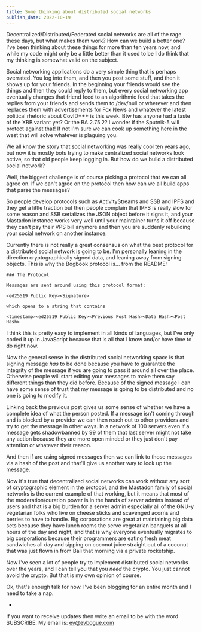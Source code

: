 ```yaml
---
title: Some thinking about distributed social networks
publish_date: 2022-10-19
---
```


Decentralized/Distributed/Federated social networks are all of the rage these days, but what makes them work? How can we build a better one? I've been thinking about these things for more than ten years now, and while my code might only be a little better than it used to be I do think that my thinking is somewhat valid on the subject.

Social networking applications do a very simple thing that is perhaps overrated. You log into them, and then you post some stuff, and then it shows up for your friends. In the beginning your friends would see the things and then they could reply to them, but every social networking app eventually changes that friend feed to an algorithmic feed that takes the replies from your friends and sends them to /dev/null or wherever and then replaces them with advertisements for Fox News and whatever the latest political rhetoric about CovID+++ is this week. Btw has anyone had a taste of the XBB variant yet? Or the BA.2.75.2? I wonder if the Sputnik-5 will protect against that! If not I'm sure we can cook up something here in the west that will solve whatever is plaguing you. 

We all know the story that social networking was really cool ten years ago, but now it is mostly bots trying to make centralized social networks look active, so that old people keep logging in. But how do we build a distributed social network?

Well, the biggest challenge is of course picking a protocol that we can all agree on. If we can't agree on the protocol then how can we all build apps that parse the messages?

So people develop protocols such as ActivityStreams and SSB and IPFS and they get a little traction but then people complain that IPFS is really slow for some reason and SSB serializes the JSON object before it signs it, and your Mastadon instance works very well until your maintainer turns it off because they can't pay their VPS bill anymore and then you are suddenly rebuilding your social network on another instance.

Currently there is not really a great consensus on what the best protocol for a distributed social network is going to be. I'm personally leaning in the direction cryptographically signed data, and leaning away from signing objects. This is why the Bogbook protocol is... from the README:

```
### The Protocol

Messages are sent around using this protocol format:

<ed25519 Public Key><Signature>

which opens to a string that contains

<timestamp><ed25519 Public Key><Previous Post Hash><Data Hash><Post Hash>
```

I think this is pretty easy to implement in all kinds of languages, but I've only coded it up in JavaScript because that is all that I know and/or have time to do right now. 

Now the general sense in the distributed social networking space is that signing message _has_ to be done because you have to guarantee the integrity of the message if you are going to pass it around all over the place. Otherwise people will start editing your messages to make them say different things than they did before. Because of the signed message I can have some sense of trust that my message is going to be distributed and no one is going to modify it.

Linking back the previous post gives us some sense of whether we have a complete idea of what the person posted. If a message isn't coming through and is blocked by a provider we can then reach out to other providers and try to get the message in other ways. In a network of 100 servers even if a message gets shadowbanned by 99 of them that last server might not take any action because they are more open minded or they just don't pay attention or whatever their reason. 


And then if are using signed messages then we can link to those messages via a hash of the post and that'll give us another way to look up the message.

Now it's true that decentralized social networks can work without any sort of cryptographic element in the protocol, and the Mastadon family of social networks is the current example of that working, but it means that most of the moderation/curation power is in the hands of server admins instead of users and that is a big burden for a server admin especially all of the GNU-y vegetarian folks who live on cheese sticks and scavenged acorns and berries to have to handle. Big corporations are great at maintaining big data sets because they have lunch rooms the serve vegetarian banquets at all hours of the day and night, and that is why everyone eventually migrates to big corporations because their programmers are eating fresh meat sandwiches all day and sipping on coconut juice straight out of a coconut that was just flown in from Bali that morning via a private rocketship.

Now I've seen a lot of people try to implement distributed social networks over the years, and I can tell you that you _need_ the crypto. You just cannot avoid the crypto. But that is my own opinion of course.

Ok, that's enough talk for now. I've been blogging for an entire month and I need to take a nap.

+ 

If you want to receive updates then write an email to be with the word SUBSCRIBE. My email is: [ev@evbogue.com](mailto:ev@evbogue.com)  
 
